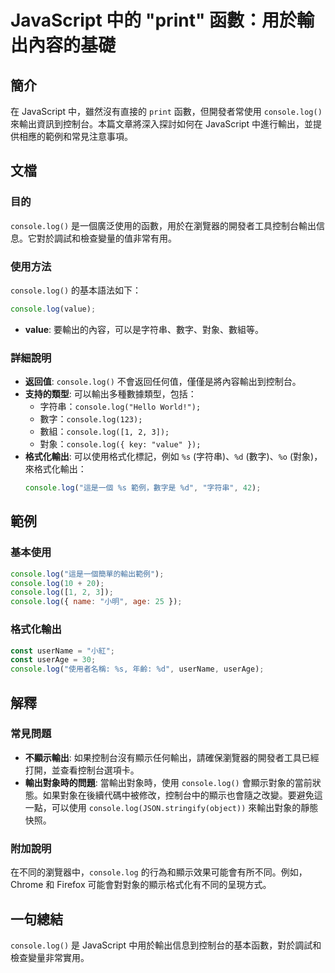 <!--
Meta Description: # JavaScript 中的 "print" 函數：用於輸出內容的基礎 ## 簡介 在 JavaScript 中，雖然沒有直接的 `print` 函數，但開發者常使用 `console.log()` 來輸出資訊到控制台。本篇文章將深入探討如何在 JavaScript 中進行輸出，並提供相應的範例和...
Meta Keywords: console, log, javascript, value, 字符串
-->

# JavaScript 中的 "print" 函數：用於輸出內容的基礎

## 簡介
在 JavaScript 中，雖然沒有直接的 `print` 函數，但開發者常使用 `console.log()` 來輸出資訊到控制台。本篇文章將深入探討如何在 JavaScript 中進行輸出，並提供相應的範例和常見注意事項。

## 文檔
### 目的
`console.log()` 是一個廣泛使用的函數，用於在瀏覽器的開發者工具控制台輸出信息。它對於調試和檢查變量的值非常有用。

### 使用方法
`console.log()` 的基本語法如下：
```javascript
console.log(value);
```
- **value**: 要輸出的內容，可以是字符串、數字、對象、數組等。

### 詳細說明
- **返回值**: `console.log()` 不會返回任何值，僅僅是將內容輸出到控制台。
- **支持的類型**: 可以輸出多種數據類型，包括：
  - 字符串：`console.log("Hello World!");`
  - 數字：`console.log(123);`
  - 數組：`console.log([1, 2, 3]);`
  - 對象：`console.log({ key: "value" });`
- **格式化輸出**: 可以使用格式化標記，例如 `%s` (字符串)、`%d` (數字)、`%o` (對象)，來格式化輸出：
  ```javascript
  console.log("這是一個 %s 範例，數字是 %d", "字符串", 42);
  ```

## 範例
### 基本使用
```javascript
console.log("這是一個簡單的輸出範例");
console.log(10 + 20);
console.log([1, 2, 3]);
console.log({ name: "小明", age: 25 });
```

### 格式化輸出
```javascript
const userName = "小紅";
const userAge = 30;
console.log("使用者名稱: %s, 年齡: %d", userName, userAge);
```

## 解釋
### 常見問題
- **不顯示輸出**: 如果控制台沒有顯示任何輸出，請確保瀏覽器的開發者工具已經打開，並查看控制台選項卡。
- **輸出對象時的問題**: 當輸出對象時，使用 `console.log()` 會顯示對象的當前狀態。如果對象在後續代碼中被修改，控制台中的顯示也會隨之改變。要避免這一點，可以使用 `console.log(JSON.stringify(object))` 來輸出對象的靜態快照。

### 附加說明
在不同的瀏覽器中，`console.log` 的行為和顯示效果可能會有所不同。例如，Chrome 和 Firefox 可能會對對象的顯示格式化有不同的呈現方式。

## 一句總結
`console.log()` 是 JavaScript 中用於輸出信息到控制台的基本函數，對於調試和檢查變量非常實用。